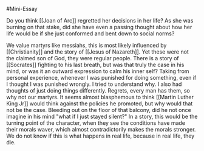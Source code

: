 #Mini-Essay 

Do you think [[Joan of Arc]] regretted her decisions in her life? As she was burning on that stake, did she have even a passing thought about how her life would be if she just conformed and bent down to social norms?

We value martyrs like messiahs, this is most likely influenced by [[Christianity]] and the story of [[Jesus of Nazareth]]. Yet these were not the claimed son of God, they were regular people. There is a story of [[Socrates]] fighting to his last breath, but was that truly the case in his mind, or was it an outward expression to calm his inner self? Taking from personal experience, whenever I was punished for doing something, even if I thought I was punished wrongly. I tried to understand why. I also had thoughts of just doing things differently. Regrets, every man has them, so why not our martyrs. It seems almost blasphemous to think [[Martin Luther King Jr]] would think against the policies he promoted, but why would that not be the case. Bleeding out on the floor of that balcony, did he not once imagine in his mind "what if I just stayed silent?" In a story, this would be the turning point of the character, when they see the conditions have made their morals waver, which almost contradictorily makes the morals stronger. We do not know if this is what happens in real life, because in real life, they die. 